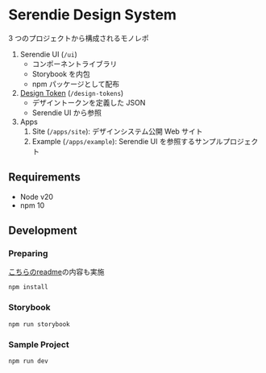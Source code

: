 # Serendie Design System

3 つのプロジェクトから構成されるモノレポ

1. Serendie UI (`/ui`)
   - コンポーネントライブラリ
   - Storybook を内包
   - npm パッケージとして配布
2. [Design Token](https://github.com/takram-design-engineering/spread/blob/main/design-tokens/README.md#design-token) (`/design-tokens`)
   - デザイントークンを定義した JSON
   - Serendie UI から参照
3. Apps
   1. Site (`/apps/site`): デザインシステム公開 Web サイト
   2. Example (`/apps/example`): Serendie UI を参照するサンプルプロジェクト

## Requirements

- Node v20
- npm 10

## Development

### Preparing

[こちらのreadme](https://github.com/serendie/serendie/tree/main/ui)の内容も実施

```
npm install
```

### Storybook

```
npm run storybook
```

### Sample Project

```
npm run dev
```
